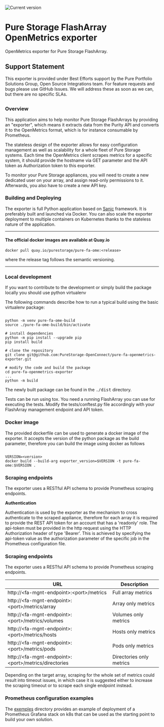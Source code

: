![Current version](https://img.shields.io/github/v/tag/PureStorage-OpenConnect/pure-fa-openmetrics-exporter?label=current%20version)

# Pure Storage FlashArray OpenMetrics exporter
OpenMetrics exporter for Pure Storage FlashArray.

## Support Statement
This exporter is provided under Best Efforts support by the Pure Portfolio Solutions Group, Open Source Integrations team.
For feature requests and bugs please use GitHub Issues.
We will address these as soon as we can, but there are no specific SLAs.
##

### Overview

This application aims to help monitor Pure Storage FlashArrays by providing an "exporter", which means it extracts data from the Purity API and converts it to the OpenMetrics format, which is for instance consumable by Prometheus.

The stateless design of the exporter allows for easy configuration management as well as scalability for a whole fleet of Pure Storage systems. Each time the OpenMetrics client scrapes metrics for a specific system, it should provide the hostname via GET parameter and the API token as Authorization token to this exporter.

To monitor your Pure Storage appliances, you will need to create a new dedicated user on your array, and assign read-only permissions to it. Afterwards, you also have to create a new API key.


### Building and Deploying

The exporter is full Python application based on [Sanic](https://sanic.dev/) framework. It is preferably built and launched via Docker. You can also scale the exporter deployment to multiple containers on Kubernetes thanks to the stateless nature of the application.

---

#### The official docker images are available at Quay.io

```shell
docker pull quay.io/purestorage/pure-fa-ome:<release>
```

where the release tag follows the semantic versioning.

---

### Local development
If you want to contribute to the development or simply build the package locally you should use python virtualenv

The following commands describe how to run a typical build using the basic virtualenv package:
```shell

python -m venv pure-fa-ome-build
source ./pure-fa-ome-build/bin/activate

# install dependencies
python -m pip install --upgrade pip
pip install build

# clone the repository
git clone git@github.com:PureStorage-OpenConnect/pure-fa-openmetrics-exporter.git

# modify the code and build the package
cd pure-fa-openmetrics-exporter
...
python -m build

```

The newly built package can be found in the <kbd>./dist</kbd> directory.

Tests can be run using tox. You need a running FlashArray you can use for executing the tests. Modify the tests/conftest.py file accordingly with your FlashArray management endpoint and API token.

### Docker image

The provided dockerfile can be used to generate a docker image of the exporter. It accepts the version of the python package as the build parameter, therefore you can build the image using docker as follows

```shell

VERSION=<version>
docker build --build-arg exporter_version=$VERSION -t pure-fa-ome:$VERSION .
```

### Scraping endpoints

The exporter uses a RESTful API schema to provide Prometheus scraping endpoints.

**Authentication**

Authentication is used by the exporter as the mechanism to cross authenticate to the scraped appliance, therefore for each array it is required to provide the REST API token for an account that has a 'readonly' role. The api-token must be provided in the http request using the HTTP Authorization header of type 'Bearer'. This is achieved by specifying the api-token value as the authorization parameter of the specific job in the Prometheus configuration file.

### Scraping endpoints

The exporter uses a RESTful API schema to provide Prometheus scraping endpoints.


URL | Description
---|---
http://\<fa-mgnt-endpoint\>:\<port\>/metrics | Full array metrics
http://\<fa-mgnt-endpoint\>:\<port\>/metrics/array | Array only metrics
http://\<fa-mgnt-endpoint\>:\<port\>/metrics/volumes | Volumes only metrics
http://\<fa-mgnt-endpoint\>:\<port\>/metrics/hosts | Hosts only metrics
http://\<fa-mgnt-endpoint\>:\<port\>/metrics/pods | Pods only metrics
http://\<fa-mgnt-endpoint\>:\<port\>/metrics/directories| Directories only metrics

Depending on the target array, scraping for the whole set of metrics could result into timeout issues, in which case it is suggested either to increase the scraping timeout or to scrape each single endpoint instead.

  
### Prometheus configuration examples

The [exemples](examples) directory provides an example of deployment of a Prometheus Grafana stack on k8s that can be used as the starting point to build your own solution.

